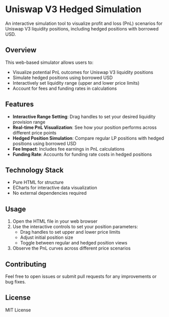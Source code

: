# Uniswap V3 Hedged Simulation

An interactive simulation tool to visualize profit and loss (PnL) scenarios for Uniswap V3 liquidity positions, including hedged positions with borrowed USD.

## Overview

This web-based simulator allows users to:
- Visualize potential PnL outcomes for Uniswap V3 liquidity positions
- Simulate hedged positions using borrowed USD
- Interactively set liquidity range (upper and lower price limits)
- Account for fees and funding rates in calculations

## Features

- **Interactive Range Setting**: Drag handles to set your desired liquidity provision range
- **Real-time PnL Visualization**: See how your position performs across different price points
- **Hedged Position Simulation**: Compare regular LP positions with hedged positions using borrowed USD
- **Fee Impact**: Includes fee earnings in PnL calculations
- **Funding Rate**: Accounts for funding rate costs in hedged positions

## Technology Stack

- Pure HTML for structure
- ECharts for interactive data visualization
- No external dependencies required

## Usage

1. Open the HTML file in your web browser
2. Use the interactive controls to set your position parameters:
   - Drag handles to set upper and lower price limits
   - Adjust initial position size
   - Toggle between regular and hedged position views
3. Observe the PnL curves across different price scenarios

## Contributing

Feel free to open issues or submit pull requests for any improvements or bug fixes.

## License

MIT License
